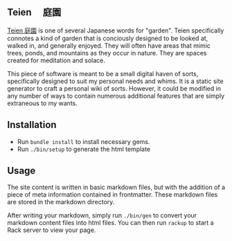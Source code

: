 ## Teien 　庭園

[Teien 庭園](https://ja.wikipedia.org/wiki/%E5%BA%AD%E5%9C%92) is one of several
Japanese words for "garden". Teien specifically connotes a kind of garden that
is conciously designed to be looked at, walked in, and generally enjoyed. They
will often have areas that mimic trees, ponds, and mountains as they occur
in nature. They are spaces created for meditation and solace.

This piece of software is meant to be a small digital haven of sorts,
specifically designed to suit my personal needs and whims. It is a static site
generator to craft a personal wiki of sorts. However, it could be modified
in any number of ways to contain numerous additional features that are simply
extraneous to my wants.

## Installation

- Run `bundle install` to install necessary gems.
- Run `./bin/setup` to generate the html template

## Usage

The site content is written in basic markdown files, but with the addition of
a piece of meta information contained in frontmatter. These markdown files
are stored in the markdown directory.

After writing your markdown, simply run `./bin/gen` to convert your markdown
content files into html files. You can then run `rackup` to start a Rack
server to view your page.
